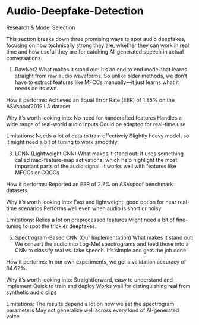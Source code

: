 # Audio-Deepfake-Detection
Research & Model Selection

This section breaks down three promising ways to spot audio deepfakes, focusing on how technically strong they are, whether they can work in real time and how useful they are for catching AI-generated speech in actual conversations.

1. RawNet2
What makes it stand out:
It’s an end to end model that learns straight from raw audio waveforms. So unlike older methods, we don’t have to extract features like MFCCs manually—it just learns what it needs on its own.

How it performs:
Achieved an Equal Error Rate (EER) of 1.85% on the ASVspoof2019 LA dataset.

Why it’s worth looking into:
No need for handcrafted features
Handles a wide range of real-world audio inputs
Could be adapted for real-time use

Limitations:
Needs a lot of data to train effectively
Slightly heavy model, so it might need a bit of tuning to work smoothly.

3. LCNN (Lightweight CNN)
What makes it stand out:
It uses something called max-feature-map activations, which help highlight the most important parts of the audio signal. It works well with features like MFCCs or CQCCs.

How it performs:
Reported an EER of 2.7% on ASVspoof benchmark datasets.

Why it’s worth looking into:
Fast and lightweight ,good option for near real-time scenarios
Performs well even when audio is short or noisy

Limitations:
Relies a lot on preprocessed features
Might need a bit of fine-tuning to spot the trickier deepfakes.

5. Spectrogram-Based CNN (Our Implementation)
What makes it stand out:
We convert the audio into Log-Mel spectrograms and feed those into a CNN to classify real vs. fake speech. It’s simple and gets the job done.

How it performs:
In our own experiments, we got a validation accuracy of 84.62%.

Why it’s worth looking into:
Straightforward, easy to understand and implement
Quick to train and deploy
Works well for distinguishing real from synthetic audio clips

Limitations:
The results depend a lot on how we set the spectrogram parameters
May not generalize well across every kind of AI-generated voice

